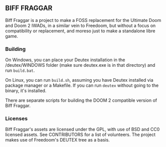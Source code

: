 ## BIFF FRAGGAR

Biff Fraggar is a project to make a FOSS replacement for the Ultimate Doom and Doom 2 IWADs, in a similar vein to Freedoom, but without a focus on compatibility or replacement, and moreso just to make a standalone libre game.

### Building

On Windows, you can place your Deutex installation in the /deutex/WINDOWS folder (make sure deutex.exe is in that directory) and run ``build.bat``.

On Linux, you can run ``build.sh``, assuming you have Deutex installed via package manager or a Makefile. If you can run ``deutex`` without going to the binary, it's installed.

There are separate scripts for building the DOOM 2 compatible version of Biff Fraggar.

### Licenses

Biff Fraggar's assets are licensed under the GPL, with use of BSD and CC0 licensed assets. See CONTRIBUTORS for a list of volunteers.
The project makes use of Freedoom's DEUTEX tree as a basis.
